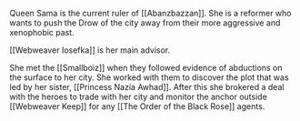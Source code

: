 Queen Sama is the current ruler of [[Abanzbazzan]]. She is a reformer who wants to push the Drow of the city away from their more aggressive and xenophobic past. 

[[Webweaver Iosefka]] is her main advisor. 

She met the [[Smallboiz]] when they followed evidence of abductions on the surface to her city. She worked with them to discover the plot that was led by her sister, [[Princess Nazia Awhad]]. After this she brokered a deal with the heroes to trade with her city and monitor the anchor outside  [[Webweaver Keep]] for any [[The Order of the Black Rose]] agents. 